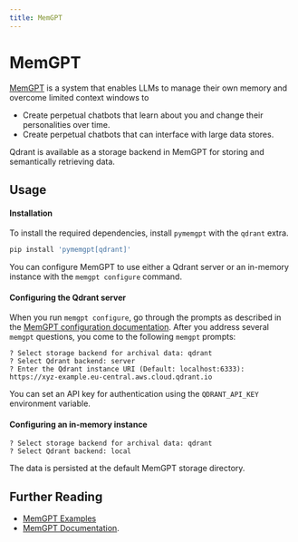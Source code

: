 ```yaml
---
title: MemGPT
---
```


# MemGPT

[MemGPT](https://memgpt.ai/) is a system that enables LLMs to manage their own memory and overcome limited context windows to

- Create perpetual chatbots that learn about you and change their personalities over time.
- Create perpetual chatbots that can interface with large data stores.

Qdrant is available as a storage backend in MemGPT for storing and semantically retrieving data.

## Usage

#### Installation

To install the required dependencies, install `pymemgpt` with the `qdrant` extra.

```sh
pip install 'pymemgpt[qdrant]'
```

You can configure MemGPT to use either a Qdrant server or an in-memory instance with the `memgpt configure` command.

#### Configuring the Qdrant server

When you run `memgpt configure`, go through the prompts as described in the [MemGPT configuration documentation](https://memgpt.readme.io/docs/config).
After you address several `memgpt` questions, you come to the following `memgpt` prompts:

```console
? Select storage backend for archival data: qdrant
? Select Qdrant backend: server
? Enter the Qdrant instance URI (Default: localhost:6333): https://xyz-example.eu-central.aws.cloud.qdrant.io
```

You can set an API key for authentication using the `QDRANT_API_KEY` environment variable.

#### Configuring an in-memory instance

```console
? Select storage backend for archival data: qdrant
? Select Qdrant backend: local
```

The data is persisted at the default MemGPT storage directory.

## Further Reading

- [MemGPT Examples](https://github.com/cpacker/MemGPT/tree/main/examples)
- [MemGPT Documentation](https://memgpt.readme.io/docs/index).
